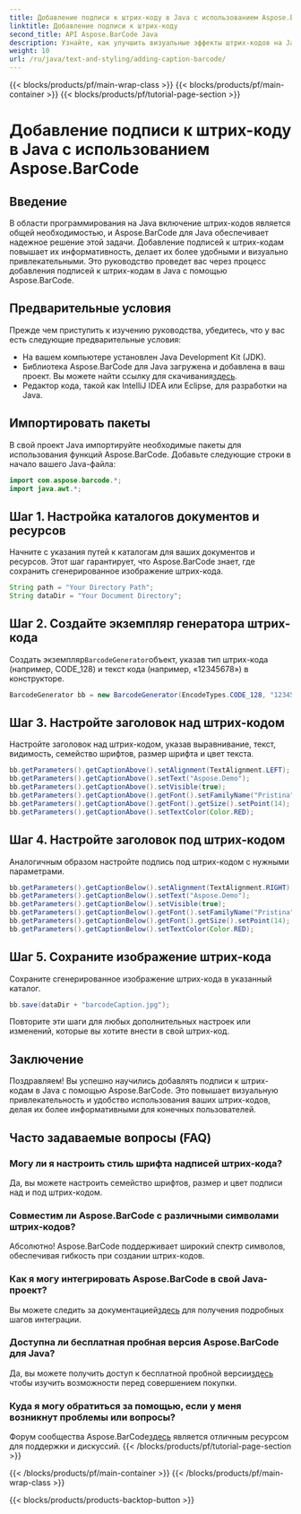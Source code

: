 ```yaml
---
title: Добавление подписи к штрих-коду в Java с использованием Aspose.BarCode
linktitle: Добавление подписи к штрих-коду
second_title: API Aspose.BarCode Java
description: Узнайте, как улучшить визуальные эффекты штрих-кодов на Java с помощью Aspose.BarCode. Легко добавляйте подписи для улучшения пользовательского опыта.
weight: 10
url: /ru/java/text-and-styling/adding-caption-barcode/
---
```


{{< blocks/products/pf/main-wrap-class >}}
{{< blocks/products/pf/main-container >}}
{{< blocks/products/pf/tutorial-page-section >}}

# Добавление подписи к штрих-коду в Java с использованием Aspose.BarCode


## Введение

В области программирования на Java включение штрих-кодов является общей необходимостью, и Aspose.BarCode для Java обеспечивает надежное решение этой задачи. Добавление подписей к штрих-кодам повышает их информативность, делает их более удобными и визуально привлекательными. Это руководство проведет вас через процесс добавления подписей к штрих-кодам в Java с помощью Aspose.BarCode.

## Предварительные условия

Прежде чем приступить к изучению руководства, убедитесь, что у вас есть следующие предварительные условия:

- На вашем компьютере установлен Java Development Kit (JDK).
-  Библиотека Aspose.BarCode для Java загружена и добавлена в ваш проект. Вы можете найти ссылку для скачивания[здесь](https://releases.aspose.com/barcode/java/).
- Редактор кода, такой как IntelliJ IDEA или Eclipse, для разработки на Java.

## Импортировать пакеты

В свой проект Java импортируйте необходимые пакеты для использования функций Aspose.BarCode. Добавьте следующие строки в начало вашего Java-файла:

```java
import com.aspose.barcode.*;
import java.awt.*;
```

## Шаг 1. Настройка каталогов документов и ресурсов

Начните с указания путей к каталогам для ваших документов и ресурсов. Этот шаг гарантирует, что Aspose.BarCode знает, где сохранить сгенерированное изображение штрих-кода. 

```java
String path = "Your Directory Path";
String dataDir = "Your Document Directory";
```

## Шаг 2. Создайте экземпляр генератора штрих-кода

 Создать экземпляр`BarcodeGenerator`объект, указав тип штрих-кода (например, CODE_128) и текст кода (например, «12345678») в конструкторе.

```java
BarcodeGenerator bb = new BarcodeGenerator(EncodeTypes.CODE_128, "12345678");
```

## Шаг 3. Настройте заголовок над штрих-кодом

Настройте заголовок над штрих-кодом, указав выравнивание, текст, видимость, семейство шрифтов, размер шрифта и цвет текста.

```java
bb.getParameters().getCaptionAbove().setAlignment(TextAlignment.LEFT);
bb.getParameters().getCaptionAbove().setText("Aspose.Demo");
bb.getParameters().getCaptionAbove().setVisible(true);
bb.getParameters().getCaptionAbove().getFont().setFamilyName("Pristina");
bb.getParameters().getCaptionAbove().getFont().getSize().setPoint(14);
bb.getParameters().getCaptionAbove().setTextColor(Color.RED);
```

## Шаг 4. Настройте заголовок под штрих-кодом

Аналогичным образом настройте подпись под штрих-кодом с нужными параметрами.

```java
bb.getParameters().getCaptionBelow().setAlignment(TextAlignment.RIGHT);
bb.getParameters().getCaptionBelow().setText("Aspose.Demo");
bb.getParameters().getCaptionBelow().setVisible(true);
bb.getParameters().getCaptionBelow().getFont().setFamilyName("Pristina");
bb.getParameters().getCaptionBelow().getFont().getSize().setPoint(14);
bb.getParameters().getCaptionBelow().setTextColor(Color.RED);
```

## Шаг 5. Сохраните изображение штрих-кода

Сохраните сгенерированное изображение штрих-кода в указанный каталог.

```java
bb.save(dataDir + "barcodeCaption.jpg");
```

Повторите эти шаги для любых дополнительных настроек или изменений, которые вы хотите внести в свой штрих-код.

## Заключение

Поздравляем! Вы успешно научились добавлять подписи к штрих-кодам в Java с помощью Aspose.BarCode. Это повышает визуальную привлекательность и удобство использования ваших штрих-кодов, делая их более информативными для конечных пользователей.

## Часто задаваемые вопросы (FAQ)

### Могу ли я настроить стиль шрифта надписей штрих-кода?
Да, вы можете настроить семейство шрифтов, размер и цвет подписи над и под штрих-кодом.

### Совместим ли Aspose.BarCode с различными символами штрих-кодов?
Абсолютно! Aspose.BarCode поддерживает широкий спектр символов, обеспечивая гибкость при создании штрих-кодов.

### Как я могу интегрировать Aspose.BarCode в свой Java-проект?
 Вы можете следить за документацией[здесь](https://reference.aspose.com/barcode/java/) для получения подробных шагов интеграции.

### Доступна ли бесплатная пробная версия Aspose.BarCode для Java?
 Да, вы можете получить доступ к бесплатной пробной версии[здесь](https://releases.aspose.com/) чтобы изучить возможности перед совершением покупки.

### Куда я могу обратиться за помощью, если у меня возникнут проблемы или вопросы?
 Форум сообщества Aspose.BarCode[здесь](https://forum.aspose.com/c/barcode/13) является отличным ресурсом для поддержки и дискуссий.
{{< /blocks/products/pf/tutorial-page-section >}}

{{< /blocks/products/pf/main-container >}}
{{< /blocks/products/pf/main-wrap-class >}}

{{< blocks/products/products-backtop-button >}}
